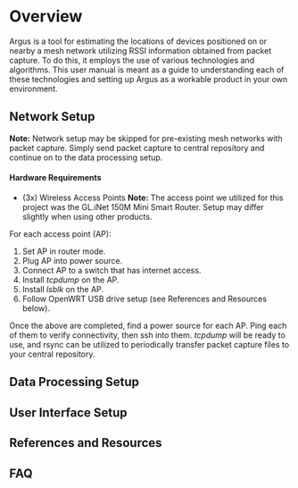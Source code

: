 # Overview

Argus is a tool for estimating the locations of devices positioned on or nearby a mesh network utilizing RSSI information obtained from packet capture. To do this, it employs the use of various technologies and algorithms. This user manual is meant as a guide to understanding each of these technologies and setting up Argus as a workable product in your own environment.

## Network Setup

**Note:** Network setup may be skipped for pre-existing mesh networks with packet capture. Simply send packet capture to central repository and continue on to the data processing setup.

#### Hardware Requirements
* (3x) Wireless Access Points
**Note:** The access point we utilized for this project was the GL.iNet 150M Mini Smart Router. Setup may differ slightly when using other products.

For each access point (AP):
1. Set AP in router mode.
2. Plug AP into power source.
3. Connect AP to a switch that has internet access.
4. Install *tcpdump* on the AP.
5. Install *lsblk* on the AP.
6. Follow OpenWRT USB drive setup (see References and Resources below).

Once the above are completed, find a power source for each AP. Ping each of them to verify connectivity, then ssh into them. *tcpdump* will be ready to use, and rsync can be utilized to periodically transfer packet capture files to your central repository.

## Data Processing Setup


## User Interface Setup

## References and Resources

## FAQ